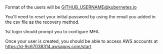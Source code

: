 

Format of the users will be GITHUB_USERNAME@kubernetes.io

You'll need to reset your initial password by using the email you added in the csv file as the recovery method.

1st login should prompt you to configure MFA.

Once your user is created, you should be able to access AWS accounts at https://d-9c67038314.awsapps.com/start

